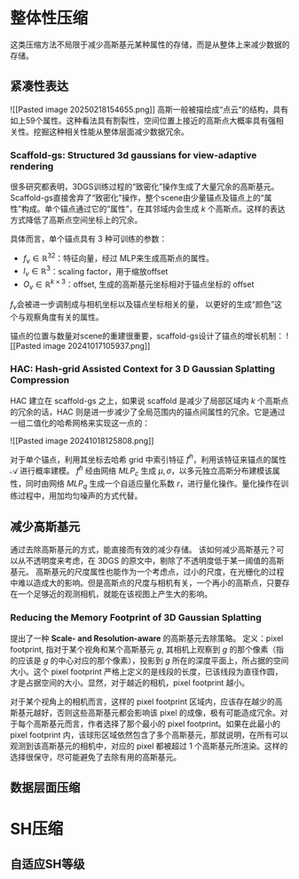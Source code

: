 # 整体性压缩
这类压缩方法不局限于减少高斯基元某种属性的存储，而是从整体上来减少数据的存储。
## 紧凑性表达
![[Pasted image 20250218154655.png]]
高斯一般被描绘成“点云”的结构，具有如上59个属性。这种看法具有割裂性，空间位置上接近的高斯点大概率具有强相关性。挖掘这种相关性能从整体层面减少数据冗余。
### Scaffold-gs: Structured 3d gaussians for view-adaptive rendering
很多研究都表明，3DGS训练过程的“致密化”操作生成了大量冗余的高斯基元。Scaffold-gs直接舍弃了“致密化”操作，整个scene由少量锚点及锚点上的“属性”构成。单个锚点通过它的“属性”，在其邻域内会生成 $k$ 个高斯点。这样的表达方式降低了高斯点空间坐标上的冗余。

具体而言，单个锚点具有 3 种可训练的参数：
- $f_{v}\in \mathbb{R}^{32}$：特征向量，经过 MLP来生成高斯点的属性。
- $l_{v}\in \mathbb{R}^{3}$：scaling factor，用于缩放offset
- $\mathbf{}{O}_{v}\in \mathbb{R}^{k\times 3}$：offset, 生成的高斯基元坐标相对于锚点坐标的 offset

$f_v$会被进一步调制成与相机坐标以及锚点坐标相关的量， 以更好的生成“颜色”这个与观察角度有关的属性。

锚点的位置与数量对scene的重建很重要，scaffold-gs设计了锚点的增长机制：
![[Pasted image 20241017105937.png]]

### HAC: Hash-grid Assisted Context for 3 D  Gaussian Splatting Compression
HAC 建立在 scaffold-gs 之上，如果说 scaffold 是减少了局部区域内 $k$ 个高斯点的冗余的话，HAC 则是进一步减少了全局范围内的锚点间属性的冗余。它是通过一组二值化的哈希网格来实现这一点的：


![[Pasted image 20241018125808.png]]

对于单个锚点，利用其坐标去哈希 grid 中索引特征 $f^{h}$，利用该特征来锚点的属性 $\mathcal{A}$ 进行概率建模。
$f^{h}$ 经由网络 $MLP_{c}$ 生成 $\mu,\sigma$，以多元独立高斯分布建模该属性，同时由网络 $MLP_{q}$ 生成一个自适应量化系数 $r$，进行量化操作。量化操作在训练过程中，用加均匀噪声的方式代替。

## 减少高斯基元
通过去除高斯基元的方式，能直接而有效的减少存储。
该如何减少高斯基元？可以从不透明度来考虑，在 3DGS 的原文中，剔除了不透明度低于某一阈值的高斯基元。
高斯基元的尺度属性也能作为一个考虑点，过小的尺度，在光栅化的过程中难以造成大的影响。但是高斯点的尺度与相机有关，一个再小的高斯点，只要存在一个足够近的观测相机，就能在该视图上产生大的影响。
### Reducing the Memory Footprint of 3D Gaussian Splatting
提出了一种 **Scale- and Resolution-aware** 的高斯基元去除策略。
定义：pixel footprint, 指对于某个视角和某个高斯基元 $g$,  其相机上观察到 $g$ 的那个像素（指的应该是 $g$ 的中心对应的那个像素），投影到 $g$ 所在的深度平面上，所占据的空间大小。这个 pixel footprint 严格上定义的是线段的长度，已该线段为直径作圆，才是占据空间的大小。显然，对于越近的相机，pixel footprint 越小。

对于某个视角上的相机而言，这样的 pixel footprint 区域内，应该存在越少的高斯基元越好，否则这些高斯基元都会影响该 pixel 的成像，极有可能造成冗余。对于每个高斯基元而言，作者选择了那个最小的 pixel footprint。如果在此最小的 pixel footprint 内，该球形区域依然包含了多个高斯基元，那就说明，在所有可以观测到该高斯基元的相机中，对应的 pixel 都被超过 1 个高斯基元所渲染。这样的选择很保守，尽可能避免了去除有用的高斯基元。



## 数据层面压缩

# SH压缩
## 自适应SH等级
